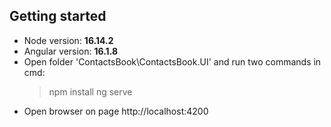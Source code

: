 ## Getting started
- Node version: **16.14.2**
- Angular version: **16.1.8**
- Open folder  'ContactsBook\ContactsBook.UI' and run two commands in cmd:
	> npm install
	> ng serve 
- Open browser on page http://localhost:4200